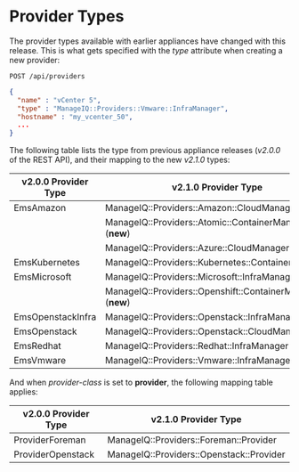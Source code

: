 # Provider Types

The provider types available with earlier appliances have changed with
this release. This is what gets specified with the *type* attribute when
creating a new provider:

    POST /api/providers

``` json
{
  "name" : "vCenter 5",
  "type" : "ManageIQ::Providers::Vmware::InfraManager",
  "hostname" : "my_vcenter_50",
  ...
}
```

The following table lists the type from previous appliance releases
(*v2.0.0* of the REST API), and their mapping to the new *v2.1.0* types:

| v2.0.0 Provider Type | v2.1.0 Provider Type                                       |
| -------------------- | ---------------------------------------------------------- |
| EmsAmazon            | ManageIQ::Providers::Amazon::CloudManager                  |
|                      | ManageIQ::Providers::Atomic::ContainerManager (**new**)    |
|                      | ManageIQ::Providers::Azure::CloudManager (**new**)         |
| EmsKubernetes        | ManageIQ::Providers::Kubernetes::ContainerManager          |
| EmsMicrosoft         | ManageIQ::Providers::Microsoft::InfraManager               |
|                      | ManageIQ::Providers::Openshift::ContainerManager (**new**) |
| EmsOpenstackInfra    | ManageIQ::Providers::Openstack::InfraManager               |
| EmsOpenstack         | ManageIQ::Providers::Openstack::CloudManager               |
| EmsRedhat            | ManageIQ::Providers::Redhat::InfraManager                  |
| EmsVmware            | ManageIQ::Providers::Vmware::InfraManager                  |

And when *provider-class* is set to **provider**, the following mapping
table applies:

| v2.0.0 Provider Type | v2.1.0 Provider Type                     |
| -------------------- | ---------------------------------------- |
| ProviderForeman      | ManageIQ::Providers::Foreman::Provider   |
| ProviderOpenstack    | ManageIQ::Providers::Openstack::Provider |

